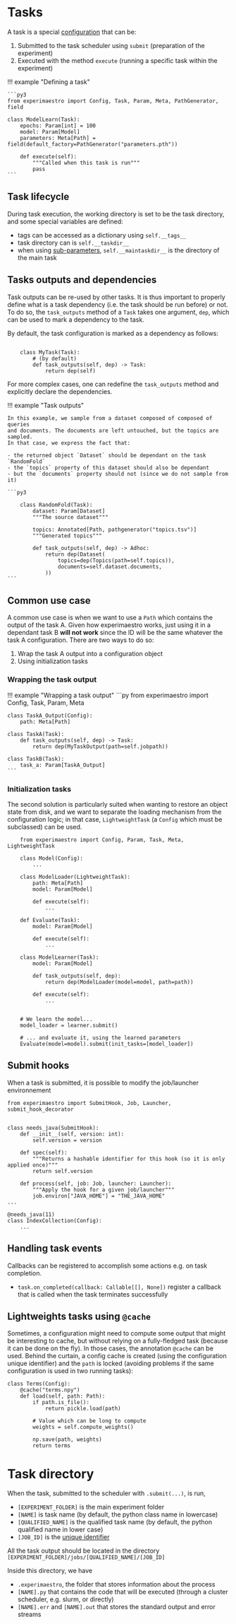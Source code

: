 # Tasks

A task is a special [configuration](./config.md) that can be:

1. Submitted to the task scheduler using `submit` (preparation of the experiment)
1. Executed with the method `execute` (running a specific task within the experiment)

!!! example "Defining a task"

    ```py3
    from experimaestro import Config, Task, Param, Meta, PathGenerator, field

    class ModelLearn(Task):
        epochs: Param[int] = 100
        model: Param[Model]
        parameters: Meta[Path] = field(default_factory=PathGenerator("parameters.pth"))

        def execute(self):
            """Called when this task is run"""
            pass
    ```

## Task lifecycle

During task execution, the working directory is set to be the task directory,
and some special variables are defined:

- tags can be accessed as a dictionary using `self.__tags__`
- task directory can is `self.__taskdir__`
- when using [sub-parameters](./config.md#sub-parameters), `self.__maintaskdir__` is the directory of the main task


## Tasks outputs and dependencies

Task outputs can be re-used by other tasks. It is thus important
to properly define what is a task dependency (i.e. the task
should be run before) or not. To do so, the `task_outputs` method
of a `Task` takes one argument, `dep`, which can be used to mark a dependency
to the task.

By default, the task configuration is marked as a dependency as follows:

```py3

    class MyTask(Task):
        # (by default)
        def task_outputs(self, dep) -> Task:
            return dep(self)
```

For more complex cases, one can redefine the `task_outputs` method
and explicitly declare the dependencies.


!!! example "Task outputs"

    In this example, we sample from a dataset composed of composed of queries
    and documents. The documents are left untouched, but the topics are sampled.
    In that case, we express the fact that:

    - the returned object `Dataset` should be dependant on the task `RandomFold`
    - the `topics` property of this dataset should also be dependant
    - but the `documents` property should not (since we do not sample from it)

    ```py3

        class RandomFold(Task):
            dataset: Param[Dataset]
            """The source dataset"""

            topics: Annotated[Path, pathgenerator("topics.tsv")]
            """Generated topics"""

            def task_outputs(self, dep) -> Adhoc:
                return dep(Dataset(
                    topics=dep(Topics(path=self.topics)),
                    documents=self.dataset.documents,
                ))
    ```

## Common use case

A common use case is when we want to use a `Path` which contains the output of
the task A. Given how experimaestro works, just using it in a dependant task B
**will not work** since the ID will be the same whatever the task A
configuration. There are two ways to do so:

1. Wrap the task A output into a configuration object
2. Using initialization tasks


### Wrapping the task output

!!! example "Wrapping a task output"
    ```py
    from experimaestro import Config, Task, Param, Meta

    class TaskA_Output(Config):
        path: Meta[Path]

    class TaskA(Task):
        def task_outputs(self, dep) -> Task:
            return dep(MyTaskOutput(path=self.jobpath))

    class TaskB(Task):
        task_a: Param[TaskA_Output]
    ```

### Initialization tasks

The second solution is particularly suited when wanting to restore an object
state from disk, and we want to separate the loading mechanism from the
configuration logic; in that case, `LightweightTask` (a `Config` which must be
subclassed) can be used.


```py3
    from experimaestro import Config, Param, Task, Meta, LightweightTask

    class Model(Config):
        ...

    class ModelLoader(LightweightTask):
        path: Meta[Path]
        model: Param[Model]

        def execute(self):
            ...

    def Evaluate(Task):
        model: Param[Model]

        def execute(self):
            ...

    class ModelLearner(Task):
        model: Param[Model]

        def task_outputs(self, dep):
            return dep(ModelLoader(model=model, path=path))

        def execute(self):
            ...


    # We learn the model...
    model_loader = learner.submit()

    # ... and evaluate it, using the learned parameters
    Evaluate(model=model).submit(init_tasks=[model_loader])
```



## Submit hooks

When a task is submitted, it is possible to modify the job/launcher environnement

```py3
from experimaestro import SubmitHook, Job, Launcher, submit_hook_decorator


class needs_java(SubmitHook):
    def __init__(self, version: int):
        self.version = version

    def spec(self):
        """Returns a hashable identifier for this hook (so it is only applied once)"""
        return self.version

    def process(self, job: Job, launcher: Launcher):
        """Apply the hook for a given job/launcher"""
        job.environ["JAVA_HOME"] = "THE_JAVA_HOME"
...

@needs_java(11)
class IndexCollection(Config):
    ...
```

## Handling task events

Callbacks can be registered to accomplish some actions e.g. on task completion.

- `task.on_completed(callback: Callable[[], None])` register a callback that is
  called when the task terminates successfully

## Lightweights tasks using `@cache`

Sometimes, a configuration might need to compute some output that might be interesting to cache, but without relying on a fully-fledged task (because it can be done on the fly). In those cases, the annotation `@cache` can be used. Behind the curtain, a config cache is created (using the configuration unique identifier) and the `path` is locked (avoiding problems if the same configuration is used in two running tasks):

```py3
class Terms(Config):
    @cache("terms.npy")
    def load(self, path: Path):
        if path.is_file():
            return pickle.load(path)

        # Value which can be long to compute
        weights = self.compute_weights()

        np.save(path, weights)
        return terms
```

# Task directory

When the task, submitted to the scheduler with `.submit(...)`,  is run,

- `[EXPERIMENT_FOLDER]` is the main experiment folder
- `[NAME]` is task name (by default, the python class name in lowercase)
- `[QUALIFIED_NAME]` is the qualified task name (by default, the python
  qualified name in lower case)
- `[JOB_ID]` is the [unique identifier](./config.md#configuration-identifiers)


All the task output should be located in the directory
`[EXPERIMENT_FOLDER]/jobs/[QUALIFIED_NAME]/[JOB_ID]`


Inside this directory, we have

- `.experimaestro`, the folder that stores information about the process
- `[NAME].py` that contains the code that will be executed (through a cluster
  scheduler, e.g. slurm, or directly)
- `[NAME].err` and `[NAME].out` that stores the standard output and error
  streams
